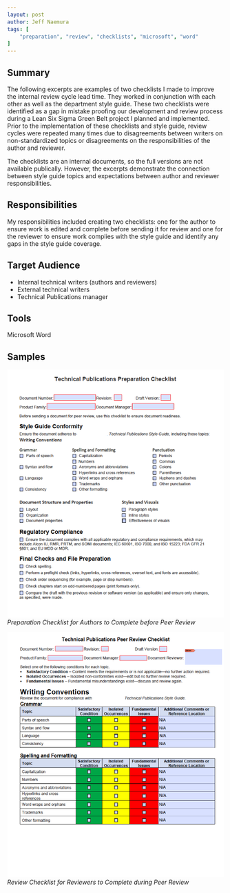 ```yaml
---
layout: post
author: Jeff Naemura
tags: [
    "preparation", "review", "checklists", "microsoft", "word"
]
---
```


## Summary

The following excerpts are examples of two checklists I made to improve the internal review cycle lead time. They worked in conjunction with each other as well as the department style guide. These two checklists were identified as a gap in mistake proofing our development and review process during a Lean Six Sigma Green Belt project I planned and implemented. Prior to the implementation of these checklists and style guide, review cycles were repeated many times due to disagreements between writers on non-standardized topics or disagreements on the responsibilities of the author and reviewer.

The checklists are an internal documents, so the full versions are not available publically. However, the excerpts demonstrate the connection between style guide topics and expectations between author and reviewer responsibilities.

## Responsibilities

My responsibilities included creating two checklists: one for the author to ensure work is edited and complete before sending it for review and one for the reviewer to ensure work complies with the style guide and identify any gaps in the style guide coverage.

## Target Audience

* Internal technical writers (authors and reviewers)
* External technical writers
* Technical Publications manager

## Tools

Microsoft Word

## Samples

![Preparation Checklist](/images/prep_checklist.png)
*Preparation Checklist for Authors to Complete before Peer Review*

![Review Checklist](/images/review_checklist.png)
*Review Checklist for Reviewers to Complete during Peer Review*
